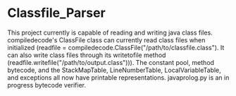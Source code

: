 # Classfile_Parser
This project currently is capable of reading and writing java class files. compiledecode's ClassFile class can currently
read class files when initialized (readfile = compiledecode.ClassFile("/path/to/classfile.class"). It can also write class files 
through its writetofile method (readfile.writefile("/path/to/output.class"))). The constant pool, method bytecode,
and the StackMapTable, LineNumberTable, LocalVariableTable, and exceptions all now have printable representations. 
javaprolog.py is an in progress bytecode verifier.
